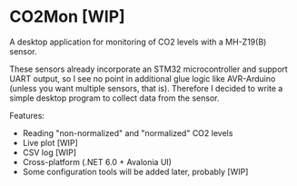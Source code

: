 # CO2Mon [WIP]

A desktop application for monitoring of CO2 levels with a MH-Z19(B) sensor.

These sensors already incorporate an STM32 microcontroller and support UART output, so I see no point in additional glue logic like AVR-Arduino
(unless you want multiple sensors, that is). Therefore I decided to write a simple desktop program to collect data from the sensor.

Features:
 - Reading "non-normalized" and "normalized" CO2 levels
 - Live plot [WIP]
 - CSV log [WIP]
 - Cross-platform (.NET 6.0 + Avalonia UI)
 - Some configuration tools will be added later, probably [WIP]
